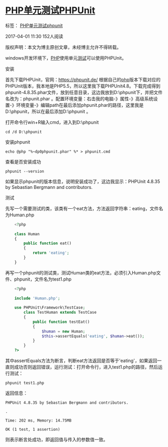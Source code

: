 # [PHP单元测试PHPUnit][0]

 标签： [PHP][1][单元测试][2][phpunit][3]

 2017-04-01 11:30  152人阅读  

版权声明：本文为博主原创文章，未经博主允许不得转载。

windows开发环境下，[PHP][8]使用单元[测试][9]可以使用PHPUnit。

安装

首先下载PHPUnit，官网：https://phpunit.de/ 根据自己的[php][8]版本下载对应的PHPUnit版本，我本地是PHP5.5，所以这里我下载PHPUnit4.8。下载完成得到phpunit-4.8.35.phar文件，放到任意目录，这边我放到D:\phpunit下，并把文件名改为：phpunit.phar 。配置环境变量：右击我的电脑-》属性-》高级系统设置-》环境变量-》编辑path在最后添加phpunit.phar的路径，这里我是D:\phpunit，所以在最后添加D:\phpunit 。

打开命令行win+R输入cmd，进入到D:\phpunit

    cd /d D:\phpunit

安装phpunit 

    echo @php "%~dp0phpunit.phar" %* > phpunit.cmd

查看是否安装成功 

    phpunit --version

如果显示phpunit的版本信息，说明安装成功了，这边我显示：PHPUnit 4.8.35 by Sebastian Bergmann and contributors.  
  
测试

先写一个需要测试的类，该类有一个eat方法，方法返回字符串：eating，文件名为Human.php

```php
    <?php
    
    class Human
    {
        public function eat()
        {
            return 'eating';
        }
    }
```

再写一个phpunit的测试类，测试Human类的eat方法，必须引入Human.php文件、phpunit，文件名为test1.php

```php
    <?php
    
    include 'Human.php';
    
    use PHPUnit\Framework\TestCase;
        class TestHuman extends TestCase
        {
            public function testEat()
            {
                $human = new Human;
                $this->assertEquals('eating', $human->eat());
            }
        }
    ?>
```

其中assertEquals方法为断言，判断eat方法返回是否等于'eating'，如果返回一直则成功否则返回错误，运行测试：打开命令行，进入test1.php的路径，然后运行测试：

    phpunit test1.php

返回信息：

    PHPUnit 4.8.35 by Sebastian Bergmann and contributors.
    
    .
    
    Time: 202 ms, Memory: 14.75MB
    
    OK (1 test, 1 assertion)

则表示断言处成功，即返回值与传入的参数值一致。

[0]: http://www.csdn.net/mxdzchallpp/article/details/68923009
[1]: http://www.csdn.net/tag/PHP
[2]: http://www.csdn.net/tag/%e5%8d%95%e5%85%83%e6%b5%8b%e8%af%95
[3]: http://www.csdn.net/tag/phpunit
[8]: http://lib.csdn.net/base/php
[9]: http://lib.csdn.net/base/softwaretest
[10]: #